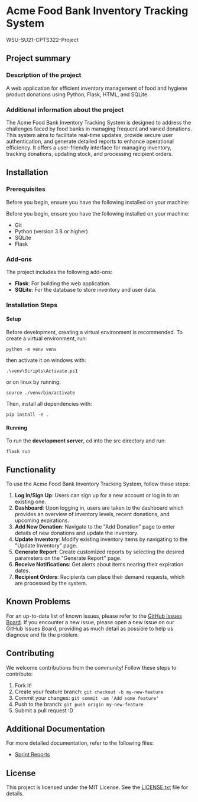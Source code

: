 # Acme Food Bank Inventory Tracking System
WSU-SU21-CPTS322-Project



## Project summary

### Description of the project
A web application for efficient inventory management of food and hygiene product donations using Python, Flask, HTML, and SQLite.

### Additional information about the project
The Acme Food Bank Inventory Tracking System is designed to address the challenges faced by food banks in managing frequent and varied donations. This system aims to facilitate real-time updates, provide secure user authentication, and generate detailed reports to enhance operational efficiency. It offers a user-friendly interface for managing inventory, tracking donations, updating stock, and processing recipient orders.

## Installation

### Prerequisites

Before you begin, ensure you have the following installed on your machine:

Before you begin, ensure you have the following installed on your machine:
- Git
- Python (version 3.8 or higher)
- SQLite
- Flask

### Add-ons

The project includes the following add-ons:
- **Flask**: For building the web application.
- **SQLite**: For the database to store inventory and user data.


### Installation Steps

#### Setup
Before development, creating a virtual environment is recommended.
To create a virtual environment, run:
````
python -m venv venv
````
then activate it on windows with:
````
.\venv\Scripts\Activate.ps1
````
or on linux by running:
````
source ./venv/bin/activate
````

Then, install all dependencies with:
````
pip install -e .
````
#### Running

To run the **development server**, cd into the src directory and run:
````
flask run
````

## Functionality

To use the Acme Food Bank Inventory Tracking System, follow these steps:

1. **Log In/Sign Up**: Users can sign up for a new account or log in to an existing one.
2. **Dashboard**: Upon logging in, users are taken to the dashboard which provides an overview of inventory levels, recent donations, and upcoming expirations.
3. **Add New Donation**: Navigate to the "Add Donation" page to enter details of new donations and update the inventory.
4. **Update Inventory**: Modify existing inventory items by navigating to the "Update Inventory" page.
5. **Generate Report**: Create customized reports by selecting the desired parameters on the "Generate Report" page.
6. **Receive Notifications**: Get alerts about items nearing their expiration dates.
7. **Recipient Orders**: Recipients can place their demand requests, which are processed by the system.


## Known Problems

For an up-to-date list of known issues, please refer to the [GitHub Issues Board]([https://github.com/your-username/acme-food-bank-inventory/issues](https://github.com/YaruG1022/WSU-SU21-CPTS322-Project/issues)). If you encounter a new issue, please open a new issue on our GitHub Issues Board, providing as much detail as possible to help us diagnose and fix the problem.

## Contributing
We welcome contributions from the community! Follow these steps to contribute:

1. Fork it!
2. Create your feature branch: `git checkout -b my-new-feature`
3. Commit your changes: `git commit -am 'Add some feature'`
4. Push to the branch: `git push origin my-new-feature`
5. Submit a pull request :D

## Additional Documentation

For more detailed documentation, refer to the following files:
- [Sprint Reports](Sprint_Reports)

## License
This project is licensed under the MIT License. See the [LICENSE.txt](LICENSE.txt) file for details.
